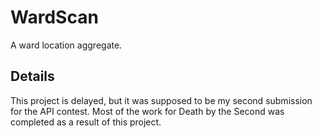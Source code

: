 # WardScan

A ward location aggregate.

## Details

This project is delayed, but it was supposed to be my second submission for the API contest. Most of the work for Death by the Second was completed as a result of this project.